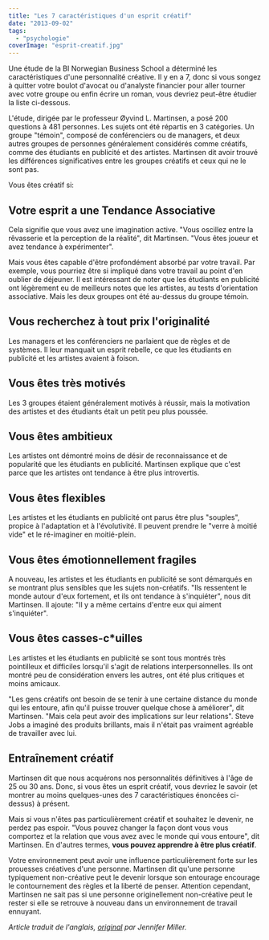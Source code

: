 ```yaml
---
title: "Les 7 caractéristiques d'un esprit créatif"
date: "2013-09-02"
tags:
  - "psychologie"
coverImage: "esprit-creatif.jpg"
---
```


Une étude de la BI Norwegian Business School a déterminé les caractéristiques d'une personnalité créative. Il y en a 7, donc si vous songez à quitter votre boulot d'avocat ou d'analyste financier pour aller tourner avec votre groupe ou enfin écrire un roman, vous devriez peut-être étudier la liste ci-dessous.

L'étude, dirigée par le professeur Øyvind L. Martinsen, a posé 200 questions à 481 personnes. Les sujets ont été répartis en 3 catégories. Un groupe "témoin", composé de conférenciers ou de managers, et deux autres groupes de personnes généralement considérés comme créatifs, comme des étudiants en publicité et des artistes. Martinsen dit avoir trouvé les différences significatives entre les groupes créatifs et ceux qui ne le sont pas.

Vous êtes créatif si:

## [](#votre-esprit-a-une-tendance-associative)Votre esprit a une Tendance Associative

Cela signifie que vous avez une imagination active. "Vous oscillez entre la rêvasserie et la perception de la réalité", dit Martinsen. "Vous êtes joueur et avez tendance à expérimenter".

Mais vous êtes capable d'être profondément absorbé par votre travail. Par exemple, vous pourriez être si impliqué dans votre travail au point d'en oublier de déjeuner. Il est intéressant de noter que les étudiants en publicité ont légèrement eu de meilleurs notes que les artistes, au tests d'orientation associative. Mais les deux groupes ont été au-dessus du groupe témoin.

## [](#vous-recherchez-%C3%A0-tout-prix-loriginalit%C3%A9)Vous recherchez à tout prix l'originalité

Les managers et les conférenciers ne parlaient que de règles et de systèmes. Il leur manquait un esprit rebelle, ce que les étudiants en publicité et les artistes avaient à foison.

## [](#vous-%C3%AAtes-tr%C3%A8s-motiv%C3%A9s)Vous êtes très motivés

Les 3 groupes étaient généralement motivés à réussir, mais la motivation des artistes et des étudiants était un petit peu plus poussée.

## [](#vous-%C3%AAtes-ambitieux)Vous êtes ambitieux

Les artistes ont démontré moins de désir de reconnaissance et de popularité que les étudiants en publicité. Martinsen explique que c'est parce que les artistes ont tendance à être plus introvertis.

## [](#vous-%C3%AAtes-flexibles)Vous êtes flexibles

Les artistes et les étudiants en publicité ont parus être plus "souples", propice à l'adaptation et à l'évolutivité. Il peuvent prendre le "verre à moitié vide" et le ré-imaginer en moitié-plein.

## [](#vous-%C3%AAtes-%C3%A9motionnellement-fragiles)Vous êtes émotionnellement fragiles

A nouveau, les artistes et les étudiants en publicité se sont démarqués en se montrant plus sensibles que les sujets non-créatifs. "Ils ressentent le monde autour d'eux fortement, et ils ont tendance à s'inquiéter", nous dit Martinsen. Il ajoute: "Il y a même certains d'entre eux qui aiment s'inquiéter".

## [](#vous-%C3%AAtes-casses-cuilles)Vous êtes casses-c\*uilles

Les artistes et les étudiants en publicité se sont tous montrés très pointilleux et difficiles lorsqu'il s'agit de relations interpersonnelles. Ils ont montré peu de considération envers les autres, ont été plus critiques et moins amicaux.

"Les gens créatifs ont besoin de se tenir à une certaine distance du monde qui les entoure, afin qu'il puisse trouver quelque chose à améliorer", dit Martinsen. "Mais cela peut avoir des implications sur leur relations". Steve Jobs a imaginé des produits brillants, mais il n'était pas vraiment agréable de travailler avec lui.

## [](#entra%C3%AEnement-cr%C3%A9atif)Entraînement créatif

Martinsen dit que nous acquérons nos personnalités définitives à l'âge de 25 ou 30 ans. Donc, si vous êtes un esprit créatif, vous devriez le savoir (et montrer au moins quelques-unes des 7 caractéristiques énoncées ci-dessus) à présent.

Mais si vous n'êtes pas particulièrement créatif et souhaitez le devenir, ne perdez pas espoir. "Vous pouvez changer la façon dont vous vous comportez et la relation que vous avez avec le monde qui vous entoure", dit Martinsen. En d'autres termes, **vous pouvez apprendre à être plus créatif**.

Votre environnement peut avoir une influence particulièrement forte sur les prouesses créatives d'une personne. Martinsen dit qu'une personne typiquement non-créative peut le devenir lorsque son entourage encourage le contournement des règles et la liberté de penser. Attention cependant, Martinsen ne sait pas si une personne originellement non-créative peut le rester si elle se retrouve à nouveau dans un environnement de travail ennuyant.

_Article traduit de l'anglais, [original](http://www.fastcocreate.com/1682744/how-to-tell-if-youre-creative-hint-you-might-be-a-bit-of-a-jerk "Voir l'article original en Anglais") par Jennifer Miller._
